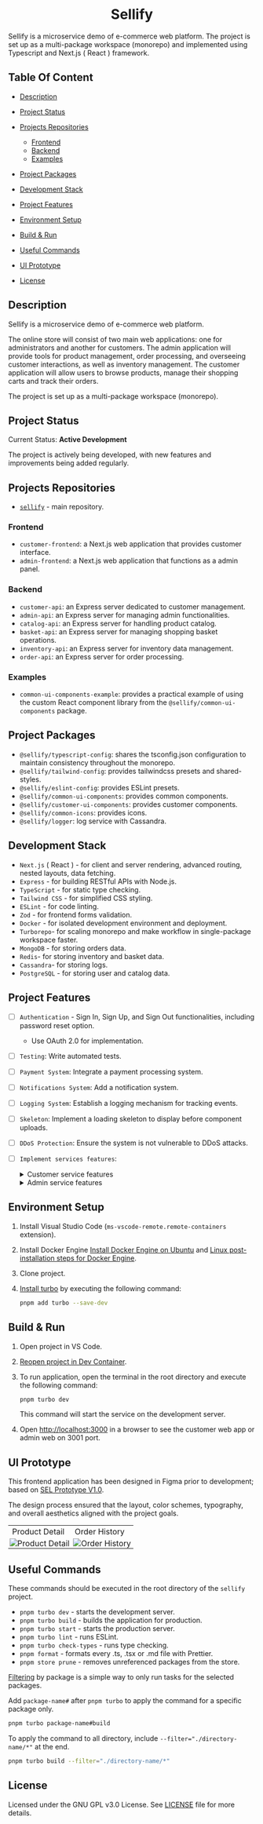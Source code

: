 <h1 align="center">
Sellify
</h1>

Sellify is a microservice demo of e-commerce web platform. The project is set up as a multi-package workspace (monorepo) and implemented using Typescript and Next.js ( React ) framework.

## Table Of Content

- [Description](#description)
- [Project Status](#project-status)
- [Projects Repositories](#projects-repositories)
  - [Frontend](#frontend)
  - [Backend](#backend)
  - [Examples](#examples)
- [Project Packages](#project-packages)
- [Development Stack](#development-stack)
- [Project Features](#project-features)

- [Environment Setup](#environment-setup)
- [Build & Run](#build--run)
- [Useful Commands](#useful-commands)
- [UI Prototype](#ui-prototype)
- [License](#license)

## Description

Sellify is a microservice demo of e-commerce web platform.

The online store will consist of two main web applications: one for administrators and another for customers.
The admin application will provide tools for product management, order processing, and overseeing customer interactions, as well as inventory management.
The customer application will allow users to browse products, manage their shopping carts and track their orders.

The project is set up as a multi-package workspace (monorepo).

## Project Status

Current Status: __Active Development__

The project is actively being developed, with new features and improvements being added regularly.

## Projects Repositories

- [`sellify`](https://github.com/Xamarsia/sellify/README.md) - main repository.

### Frontend

- `customer-frontend`: a Next.js web application that provides customer interface.
- `admin-frontend`: a Next.js web application that functions as a admin panel.

### Backend

- `customer-api`: an Express server dedicated to customer management.
- `admin-api`: an Express server for managing admin functionalities.
- `catalog-api`: an Express server for handling product catalog.
- `basket-api`: an Express server for managing shopping basket operations.
- `inventory-api`: an Express server for inventory data management.
- `order-api`: an Express server for order processing.

### Examples

- `common-ui-components-example`:  provides a practical example of using the custom React component library from the `@sellify/common-ui-components` package.

## Project Packages

- `@sellify/typescript-config`: shares the tsconfig.json configuration to maintain consistency throughout the monorepo.
- `@sellify/tailwind-config`: provides tailwindcss presets and shared-styles.
- `@sellify/eslint-config`: provides ESLint presets.
- `@sellify/common-ui-components`: provides common components.
- `@sellify/customer-ui-components`: provides customer components.
- `@sellify/common-icons`: provides icons.
- `@sellify/logger`: log service with Cassandra.

## Development Stack

- `Next.js` ( React ) - for client and server rendering, advanced routing, nested layouts, data fetching.
- `Express` - for building RESTful APIs with Node.js.
- `TypeScript` - for static type checking.
- `Tailwind CSS` - for simplified CSS styling.
- `ESLint` - for code linting.
- `Zod` - for frontend forms validation.
- `Docker` - for isolated development environment and deployment.
- `Turborepo`- for scaling monorepo and make workflow in single-package workspace faster.
- `MongoDB` - for storing orders data.
- `Redis`- for storing inventory and basket data.
- `Cassandra`- for storing logs.
- `PostgreSQL` - for storing user and catalog data.

## Project Features

- [ ] `Authentication` - Sign In, Sign Up, and Sign Out functionalities, including password reset option.
  - Use OAuth 2.0 for implementation.
- [ ] `Testing`: Write automated tests.
- [ ] `Payment System`: Integrate a payment processing system.
- [ ] `Notifications System`: Add a notification system.
- [ ] `Logging System`: Establish a logging mechanism for tracking events.
- [ ] `Skeleton`: Implement a loading skeleton to display before component uploads.
- [ ] `DDoS Protection`: Ensure the system is not vulnerable to DDoS attacks.
- [ ] `Implement services features`:

  <details>
    <summary>Customer service features</summary>

  - [ ] `Authentication`:  Support authentication via email and password or external identity provider ( Google ).
  - [ ] `Product Viewing`: Display product details, including images, descriptions, prices, and availability.
  - [ ] `Shopping Cart`: Allow users to view and edit their shopping cart contents.
    - Calculate the total price, including taxes and shipping.
  - [ ] `Order History and Tracking`: Enable users to view their order history.
    - Provide tracking information for orders.
  - [ ] `Product Search`: Allow users to search for products by name.
  - [ ] `Product Filtering`: Provide filtering options (e.g., price range, category).
  - [ ] `Wishlist Feature`: Implement a wishlist for users to save items of interest.
  - [ ] `Input Validation`: Implement server-side validation for user inputs and data integrity.
    - Display validation errors on the input fields when validation fails.
  - [ ] `Device Compatibility`: Ensure compatibility with various devices to provide a smooth user experience.
    - Create a web platform with responsive design that adapts the layout and content to various screen sizes.
  - [ ] `Responsive design`: Adaptive user interfaces that adjust seamlessly from smartphone to laptop screen sizes.
    - Ensure the UI adapts on smartphone views for screens with widths ranging from 320px (20rem) to 448px (28rem).
    - Ensure the UI adapts on laptop views for screens wider than 448px (28rem).

  </details>
  
  <details>
    <summary>Admin service features</summary>

  - [ ] `Authentication`: Support authentication via email and password.
    - Ensure that only authorized users are permitted.
  - [ ] `Statistic Dashboard`: Display general statistics.
  - [ ] `Order Processing`: Enable users to view and manage customer orders.
  - [ ] `Product Management`: Allow users to add, edit, and delete products.
  - [ ] `Category Management`: Provide functionality for users to add and delete categories.
  - [ ] `Inventory Management`: Enable users to add quantities to products.
  - [ ] `Customer Management`: Allow users to view the list of customers, see their profile information and statistics; allow to archive customers.
  - [ ] `Role Management`: Enable the super admin to create, edit, and delete roles.
  - [ ] `Role-Based Access Control`: Restricts system access to authorized users based on their assigned roles.
    - Users can be assigned to a single role.
  - [ ] `Admin User Management`: Allow the super admin to create and delete admins.
  - [ ] `Form Validation`: Implement server-side validation for user inputs and data integrity.

  </details>

## Environment Setup

1. Install Visual Studio Code (`ms-vscode-remote.remote-containers` extension).
2. Install Docker Engine  [Install Docker Engine on Ubuntu](https://docs.docker.com/engine/install/ubuntu/#install-using-the-repository) and  [Linux post-installation steps for Docker Engine](https://docs.docker.com/engine/install/linux-postinstall/).
3. Clone project.
4. [Install turbo](https://turborepo.com/docs/getting-started/installation) by executing the following command:

    ```bash
    pnpm add turbo --save-dev 
    ```

## Build & Run

1. Open project in VS Code.
2. [Reopen project in Dev Container](https://code.visualstudio.com/docs/devcontainers/containers).
3. To run application, open the terminal in the root directory and execute the following command:

    ```bash
    pnpm turbo dev
    ```

    This command will start the service on the development server.

4. Open <http://localhost:3000> in a browser to see the customer web app or admin web on 3001 port.

## UI Prototype

This frontend application has been designed in Figma prior to development; based on [SEL Prototype V1.0](https://www.figma.com/design/AO5rA915a6xdGOhtnVNobW/SEL-Prototype-1.0?node-id=2003-5147&t=0EzElkWsprYyA0pO-1).

The design process ensured that the layout, color schemes, typography, and overall aesthetics aligned with the project goals.

<table>
  <tr>
    <td width="48%">Product Detail</td>
    <td width="48%">Order History</td>
  </tr>
  <tr align="center">
    <td width="48%" style="padding: 0;">
        <img alt="Product Detail" src="https://github.com/user-attachments/assets/f2ca8b8e-08ec-464f-8e95-2128e1ba7557" />
    </td>
    <td width="48%" style="padding: 0;">
        <img alt="Order History" src="https://github.com/user-attachments/assets/86eaf8e5-4c0b-4811-baba-1d247abb160e" />
    </td>
  </tr>
</table>

## Useful Commands

These commands should be executed in the root directory of the `sellify` project.

- `pnpm turbo dev` - starts the development server.
- `pnpm turbo build` - builds the application for production.
- `pnpm turbo start` - starts the production server.
- `pnpm turbo lint` - runs ESLint.
- `pnpm turbo check-types` - runs type checking.
- `pnpm format` - formats every .ts, .tsx or .md file with Prettier.
- `pnpm store prune` - removes unreferenced packages from the store.

[Filtering](https://turborepo.com/docs/crafting-your-repository/running-tasks#using-filters) by package is a simple way to only run tasks for the selected packages.

Add `package-name#` after `pnpm turbo` to apply the command for a specific package only.

```bash
pnpm turbo package-name#build
```

To apply the command to all directory, include `--filter="./directory-name/*"` at the end.

```bash
pnpm turbo build --filter="./directory-name/*"
```

## License

Licensed under the GNU GPL v3.0 License. See [LICENSE](./LICENSE) file for more details.
